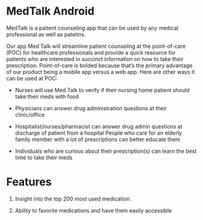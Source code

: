 # MedTalk Android 
[logo]: https://github.com/izhang1/MedTalk/blob/master/app/src/main/res/drawable/app_icon.png "MedTalk Logo"

MedTalk is a paitent counseling app that can be used by any medical professional as well as pateitns. 

Our app Med Talk will streamline patient counseling at the point-of-care (POC) for healthcare professionals and provide a quick resource for patients who are interested in succinct information on how to take their prescription. Point-of-care is bolded because that’s the primary advantage of our product being a mobile app versus a web app. Here are other ways it can be used at POC:

- Nurses will use Med Talk to verify if their nursing home patient should take their meds with food

- Physicians can answer drug administration questions at their clinic/office

- Hospitalist/nurses/pharmacist can answer drug admin questions at discharge of patient from a hospital
People who care for an elderly family member with a lot of prescriptions can better educate them

- Individuals who are curious about their prescription(s) can learn the best time to take their meds

# Features
1. Insight into the top 200 most used medication. 

2. Ability to favorite medications and have them easily accessible 
 


